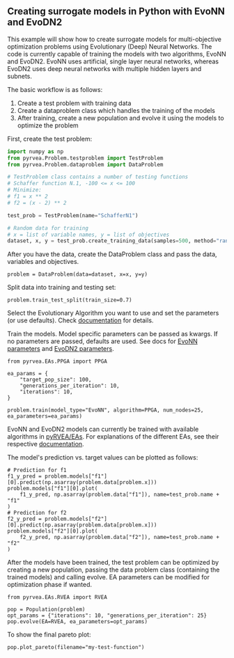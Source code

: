 ## Creating surrogate models in Python with EvoNN and EvoDN2

This example will show how to create surrogate models for multi-objective optimization problems using Evolutionary (Deep) Neural Networks. The code is currently capable of training the models with two algorithms, EvoNN and EvoDN2. EvoNN uses artificial, single layer neural networks, whereas EvoDN2 uses deep neural networks with multiple hidden layers and subnets.

The basic workflow is as follows:
1. Create a test problem with training data
2. Create a dataproblem class which handles the training of the models
3. After training, create a new population and evolve it using the models to optimize the problem

First, create the test problem:
```python
import numpy as np
from pyrvea.Problem.testproblem import TestProblem
from pyrvea.Problem.dataproblem import DataProblem

# TestProblem class contains a number of testing functions
# Schaffer function N.1, -100 <= x <= 100
# Minimize:
# f1 = x ** 2
# f2 = (x - 2) ** 2

test_prob = TestProblem(name="SchafferN1")

# Random data for training
# x = list of variable names, y = list of objectives
dataset, x, y = test_prob.create_training_data(samples=500, method="random")

```
After you have the data, create the DataProblem class and pass the data, variables and objectives.
```
problem = DataProblem(data=dataset, x=x, y=y)
```
Split data into training and testing set:
```
problem.train_test_split(train_size=0.7)
```
Select the Evolutionary Algorithm you want to use and set the parameters (or use defaults). Check [documentation](https://htmlpreview.github.io/?https://github.com/delamorte/pyRVEA/blob/master/docs/_build/html/pyrvea.EAs.html) for details.

Train the models. Model specific parameters can be passed as kwargs. If no parameters are passed, defaults are used. See docs for [EvoNN parameters](https://htmlpreview.github.io/?https://raw.githubusercontent.com/delamorte/pyRVEA/master/docs/_build/html/pyrvea.Problem.html#pyrvea.Problem.evonn_problem.EvoNNModel.set_params) and [EvoDN2 parameters](https://htmlpreview.github.io/?https://raw.githubusercontent.com/delamorte/pyRVEA/master/docs/_build/html/pyrvea.Problem.html#pyrvea.Problem.evodn2_problem.EvoDN2Model.set_params).

```
from pyrvea.EAs.PPGA import PPGA

ea_params = {
    "target_pop_size": 100,
    "generations_per_iteration": 10,
    "iterations": 10,
}

problem.train(model_type="EvoNN", algorithm=PPGA, num_nodes=25, ea_parameters=ea_params)
```
EvoNN and EvoDN2 models can currently be trained with available algorithms in [pyRVEA/EAs](https://htmlpreview.github.io/?https://github.com/delamorte/pyRVEA/blob/master/docs/_build/html/pyrvea.EAs.html). For explanations of the different EAs, see their respective [documentation](https://htmlpreview.github.io/?https://github.com/delamorte/pyRVEA/blob/master/docs/_build/html/pyrvea.EAs.html).

The model's prediction vs. target values can be plotted as follows:
```
# Prediction for f1
f1_y_pred = problem.models["f1"][0].predict(np.asarray(problem.data[problem.x]))
problem.models["f1"][0].plot(
    f1_y_pred, np.asarray(problem.data["f1"]), name=test_prob.name + "f1"
)
# Prediction for f2
f2_y_pred = problem.models["f2"][0].predict(np.asarray(problem.data[problem.x]))
problem.models["f2"][0].plot(
    f2_y_pred, np.asarray(problem.data["f2"]), name=test_prob.name + "f2"
)
```

After the models have been trained, the test problem can be optimized by creating a new population, passing the data problem class (containing the trained models) and calling evolve. EA parameters can be modified for optimization phase if wanted.

```
from pyrvea.EAs.RVEA import RVEA

pop = Population(problem)
opt_params = {"iterations": 10, "generations_per_iteration": 25}
pop.evolve(EA=RVEA, ea_parameters=opt_params)
```
To show the final pareto plot:
```
pop.plot_pareto(filename="my-test-function")
```

